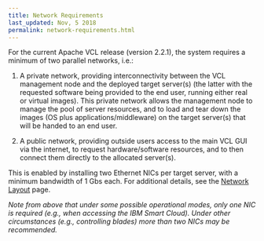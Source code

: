 ```yaml
---
title: Network Requirements
last_updated: Nov, 5 2018
permalink: network-requirements.html
---
```


For the current Apache VCL release (version 2.2.1), the system requires a minimum of two parallel networks, i.e.:

1.  A private network, providing interconnectivity between the VCL management node and the deployed target server(s) (the latter with the requested software being provided to the end user, running either real or virtual images). This private network allows the management node to manage the pool of server resources, and to load and tear down the images (OS plus applications/middleware) on the target server(s) that will be handed to an end user.

2. A public network, providing outside users access to the main VCL GUI via the internet, to request hardware/software resources, and to then connect them directly to the allocated server(s).


This is enabled by installing two Ethernet NICs per target server, with a minimum bandwidth of 1 Gbs each.
For additional details, see the [Network Layout](network-layout.html) page.


*Note from above that under some possible operational modes, only one NIC is required (e.g., when accessing the IBM Smart Cloud). Under other circumstances (e.g., controlling blades) more than two NICs may be recommended.*
